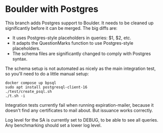 # Boulder with Postgres

This branch adds Postgres support to Boulder. It needs to be cleaned up
significantly before it can be merged. The big diffs are:

 - It uses Postgres-style placeholders in queries: $1, $2, etc.
 - It adapts the QuestionMarks function to use Postgres-style placeholders.
 - The schema files are significantly changed to comply with Postgres syntax.

The schema setup is not automated as nicely as the main integration test, so
you'll need to do a little manual setup:

    docker compose up bpsql
    sudo apt install postgresql-client-16
    ./test/create_psql.sh
    ./t.sh -i

Integration tests currently fail when running expiration-mailer, because it
doesn't find any certificates to mail about. But issuance works correctly.

Log level for the SA is currently set to DEBUG, to be able to see all queries.
Any benchmarking should set a lower log level.
